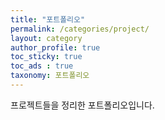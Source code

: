 ```yaml
---
title: "포트폴리오"
permalink: /categories/project/
layout: category
author_profile: true
toc_sticky: true
toc_ads : true
taxonomy: 포트폴리오
---
```


프로젝트들을 정리한 포트폴리오입니다.